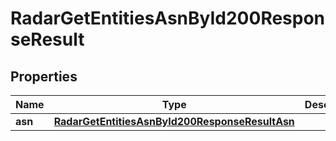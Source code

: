 

# RadarGetEntitiesAsnById200ResponseResult


## Properties

| Name | Type | Description | Notes |
|------------ | ------------- | ------------- | -------------|
|**asn** | [**RadarGetEntitiesAsnById200ResponseResultAsn**](RadarGetEntitiesAsnById200ResponseResultAsn.md) |  |  |



